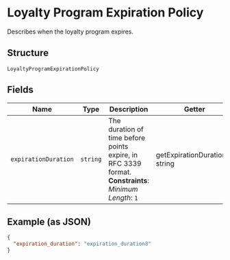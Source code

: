 
# Loyalty Program Expiration Policy

Describes when the loyalty program expires.

## Structure

`LoyaltyProgramExpirationPolicy`

## Fields

| Name | Type | Description | Getter | Setter |
|  --- | --- | --- | --- | --- |
| `expirationDuration` | `string` | The duration of time before points expire, in RFC 3339 format.<br>**Constraints**: *Minimum Length*: `1` | getExpirationDuration(): string | setExpirationDuration(string expirationDuration): void |

## Example (as JSON)

```json
{
  "expiration_duration": "expiration_duration8"
}
```

